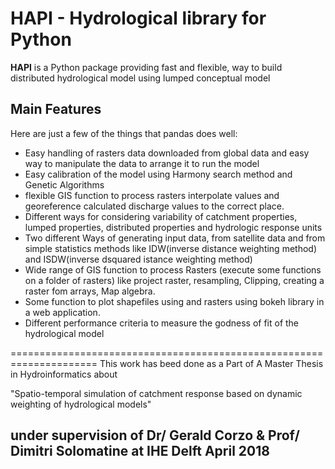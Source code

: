 HAPI - Hydrological library for Python
=====================================================================
**HAPI** is a Python package providing fast and flexible, way to build distributed
hydrological model using lumped conceptual model 

Main Features
-------------
Here are just a few of the things that pandas does well:
  - Easy handling of rasters data downloaded from global data and easy way to
    manipulate the data to arrange it to run the model
  - Easy calibration of the model using Harmony search method and Genetic Algorithms
  - flexible GIS function to process rasters interpolate values and georeference 
    calculated discharge values to the correct place.
  - Different ways for considering variability of catchment properties, lumped properties,
    distributed properties and hydrologic response units
  - Two different Ways of generating input data, from satellite data and from simple statistics
    methods like IDW(inverse distance weighting method) and ISDW(inverse dsquared istance weighting method)
  - Wide range of GIS function to process Rasters (execute some functions on a folder of rasters) like 
    project raster, resampling, Clipping, creating a raster fom arrays, Map algebra.
  - Some function to plot shapefiles using and rasters using bokeh library in a web application.
  - Different performance criteria to measure the godness of fit of the hydrological model
  
=====================================================================
This work has beed done as a Part of A Master Thesis in Hydroinformatics about 

"Spatio-temporal simulation of catchment response based on dynamic weighting of hydrological models" 

under supervision of Dr/ Gerald Corzo & Prof/ Dimitri Solomatine at IHE Delft April 2018
-------------
